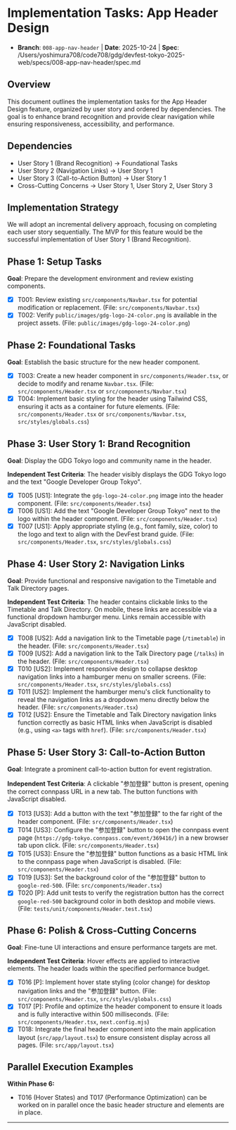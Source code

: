 # Implementation Tasks: App Header Design

- **Branch**: `008-app-nav-header` | **Date**: 2025-10-24 | **Spec**: /Users/yoshimura708/code708/gdg/devfest-tokyo-2025-web/specs/008-app-nav-header/spec.md

## Overview

This document outlines the implementation tasks for the App Header Design feature, organized by user story and ordered by dependencies. The goal is to enhance brand recognition and provide clear navigation while ensuring responsiveness, accessibility, and performance.

## Dependencies

- User Story 1 (Brand Recognition) -> Foundational Tasks
- User Story 2 (Navigation Links) -> User Story 1
- User Story 3 (Call-to-Action Button) -> User Story 1
- Cross-Cutting Concerns -> User Story 1, User Story 2, User Story 3

## Implementation Strategy

We will adopt an incremental delivery approach, focusing on completing each user story sequentially. The MVP for this feature would be the successful implementation of User Story 1 (Brand Recognition).

## Phase 1: Setup Tasks

**Goal**: Prepare the development environment and review existing components.

- [x] T001: Review existing `src/components/Navbar.tsx` for potential modification or replacement. (File: `src/components/Navbar.tsx`)
- [x] T002: Verify `public/images/gdg-logo-24-color.png` is available in the project assets. (File: `public/images/gdg-logo-24-color.png`)

## Phase 2: Foundational Tasks

**Goal**: Establish the basic structure for the new header component.

- [x] T003: Create a new header component in `src/components/Header.tsx`, or decide to modify and rename `Navbar.tsx`. (File: `src/components/Header.tsx` or `src/components/Navbar.tsx`)
- [x] T004: Implement basic styling for the header using Tailwind CSS, ensuring it acts as a container for future elements. (File: `src/components/Header.tsx` or `src/components/Navbar.tsx`, `src/styles/globals.css`)

## Phase 3: User Story 1: Brand Recognition

**Goal**: Display the GDG Tokyo logo and community name in the header.

**Independent Test Criteria**: The header visibly displays the GDG Tokyo logo and the text "Google Developer Group Tokyo".

- [x] T005 [US1]: Integrate the `gdg-logo-24-color.png` image into the header component. (File: `src/components/Header.tsx`)
- [x] T006 [US1]: Add the text "Google Developer Group Tokyo" next to the logo within the header component. (File: `src/components/Header.tsx`)
- [x] T007 [US1]: Apply appropriate styling (e.g., font family, size, color) to the logo and text to align with the DevFest brand guide. (File: `src/components/Header.tsx`, `src/styles/globals.css`)

## Phase 4: User Story 2: Navigation Links

**Goal**: Provide functional and responsive navigation to the Timetable and Talk Directory pages.

**Independent Test Criteria**: The header contains clickable links to the Timetable and Talk Directory. On mobile, these links are accessible via a functional dropdown hamburger menu. Links remain accessible with JavaScript disabled.

- [x] T008 [US2]: Add a navigation link to the Timetable page (`/timetable`) in the header. (File: `src/components/Header.tsx`)
- [x] T009 [US2]: Add a navigation link to the Talk Directory page (`/talks`) in the header. (File: `src/components/Header.tsx`)
- [x] T010 [US2]: Implement responsive design to collapse desktop navigation links into a hamburger menu on smaller screens. (File: `src/components/Header.tsx`, `src/styles/globals.css`)
- [x] T011 [US2]: Implement the hamburger menu's click functionality to reveal the navigation links as a dropdown menu directly below the header. (File: `src/components/Header.tsx`)
- [x] T012 [US2]: Ensure the Timetable and Talk Directory navigation links function correctly as basic HTML links when JavaScript is disabled (e.g., using `<a>` tags with `href`). (File: `src/components/Header.tsx`)

## Phase 5: User Story 3: Call-to-Action Button

**Goal**: Integrate a prominent call-to-action button for event registration.

**Independent Test Criteria**: A clickable "参加登録" button is present, opening the correct connpass URL in a new tab. The button functions with JavaScript disabled.

- [x] T013 [US3]: Add a button with the text "参加登録" to the far right of the header component. (File: `src/components/Header.tsx`)
- [x] T014 [US3]: Configure the "参加登録" button to open the connpass event page (`https://gdg-tokyo.connpass.com/event/369416/`) in a new browser tab upon click. (File: `src/components/Header.tsx`)
- [x] T015 [US3]: Ensure the "参加登録" button functions as a basic HTML link to the connpass page when JavaScript is disabled. (File: `src/components/Header.tsx`)
- [x] T019 [US3]: Set the background color of the "参加登録" button to `google-red-500`. (File: `src/components/Header.tsx`)
- [x] T020 [P]: Add unit tests to verify the registration button has the correct `google-red-500` background color in both desktop and mobile views. (File: `tests/unit/components/Header.test.tsx`)

## Phase 6: Polish & Cross-Cutting Concerns

**Goal**: Fine-tune UI interactions and ensure performance targets are met.

**Independent Test Criteria**: Hover effects are applied to interactive elements. The header loads within the specified performance budget.

- [x] T016 [P]: Implement hover state styling (color change) for desktop navigation links and the "参加登録" button. (File: `src/components/Header.tsx`, `src/styles/globals.css`)
- [x] T017 [P]: Profile and optimize the header component to ensure it loads and is fully interactive within 500 milliseconds. (File: `src/components/Header.tsx`, `next.config.mjs`)
- [x] T018: Integrate the final header component into the main application layout (`src/app/layout.tsx`) to ensure consistent display across all pages. (File: `src/app/layout.tsx`)

## Parallel Execution Examples

**Within Phase 6:**

- T016 (Hover States) and T017 (Performance Optimization) can be worked on in parallel once the basic header structure and elements are in place.

---
